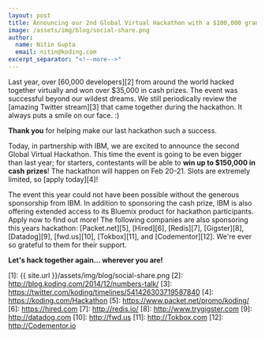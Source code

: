 ```yaml
---
layout: post
title: Announcing our 2nd Global Virtual Hackathon with a $100,000 grand prize!
image: /assets/img/blog/social-share.png
author:
  name: Nitin Gupta
  email: nitin@koding.com
excerpt_separator: "<!--more-->"
---
```

<!--more-->
Last year, over [60,000 developers][2] from around the world hacked together virtually and won over $35,000 in cash prizes. The event was successful beyond our wildest dreams. We still periodically review the [amazing Twitter stream][3] that came together during the hackathon. It always puts a smile on our face. :)

**Thank you** for helping make our last hackathon such a success.

Today, in partnership with IBM, we are excited to announce the second Global Virtual Hackathon. This time the event is going to be even bigger than last year; for starters, contestants will be able to **win up to $150,000 in cash** **prizes**! The hackathon will happen on Feb 20-21. Slots are extremely limited, so [apply today][4]!

The event this year could not have been possible without the generous sponsorship from IBM. In addition to sponsoring the cash prize, IBM is also offering extended access to its Bluemix product for hackathon participants. Apply now to find out more! The following companies are also sponsoring this years hackathon: [Packet.net][5], [Hired][6], [Redis][7], [Gigster][8], [Datadog][9], [fwd.us][10], [Tokbox][11], and [Codementor][12]. We're ever so grateful to them for their support.

**Let's hack together again… wherever you are!**

[1]: {{ site.url }}/assets/img/blog/social-share.png
[2]: http://blog.koding.com/2014/12/numbers-talk/
[3]: https://twitter.com/koding/timelines/541426303719587840
[4]: https://koding.com/Hackathon
[5]: https://www.packet.net/promo/koding/
[6]: https://hired.com
[7]: http://redis.io/
[8]: http://www.trygigster.com
[9]: http://datadog.com
[10]: http://fwd.us
[11]: http://Tokbox.com
[12]: http://Codementor.io
